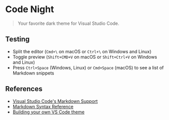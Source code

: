 # **Code Night**

> Your favorite dark theme for Visual Studio Code.

## **Testing**

- Split the editor (`Cmd+\` on macOS or `Ctrl+\` on Windows and Linux)
- Toggle preview (`Shift+CMD+V` on macOS or `Shift+Ctrl+V` on Windows and Linux)
- Press `Ctrl+Space` (Windows, Linux) or `Cmd+Space` (macOS) to see a list of Markdown snippets


## **References**

- [Visual Studio Code's Markdown Support](http://code.visualstudio.com/docs/languages/markdown)
- [Markdown Syntax Reference](https://help.github.com/articles/markdown-basics/)
- [Building your own VS Code theme](https://www.youtube.com/watch?v=FeApSxfazVg&ab_channel=VisualStudioCode)
